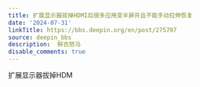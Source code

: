 ```yaml
---
title: 扩展显示器拔掉HDMI后很多应用变半屏并且不能手动拉伸恢复
date: '2024-07-31'
linkTitle: https://bbs.deepin.org/en/post/275797
source: deepin_bbs
description:  鲜衣怒马 
disable_comments: true
---
```

扩展显示器拔掉HDM
